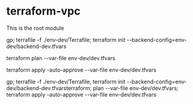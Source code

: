 # terraform-vpc

This is the root module 

gp; terrafile -f ./env-dev/Terrafile; terraform init --backend-config=env-dev/backend-dev.tfvars

terraform plan --var-file env-dev/dev.tfvars

terraform apply -auto-approve --var-file env-dev/dev.tfvars

gp; terrafile -f ./env-dev/Terrafile; terraform init --backend-config=env-dev/backend-dev.tfvarsterraform; plan --var-file env-dev/dev.tfvars; terraform apply -auto-approve --var-file env-dev/dev.tfvars